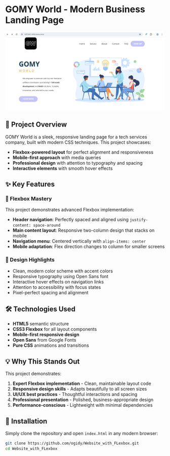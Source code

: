# GOMY World - Modern Business Landing Page

![GOMY World Preview](./images/webpage.jpg)

## 🚀 Project Overview

GOMY World is a sleek, responsive landing page for a tech services company, built with modern CSS techniques. This project showcases:

- **Flexbox-powered layout** for perfect alignment and responsiveness
- **Mobile-first approach** with media queries
- **Professional design** with attention to typography and spacing
- **Interactive elements** with smooth hover effects

## ✨ Key Features

### 🧩 Flexbox Mastery

This project demonstrates advanced Flexbox implementation:

- **Header navigation**: Perfectly spaced and aligned using `justify-content: space-around`
- **Main content layout**: Responsive two-column design that stacks on mobile
- **Navigation menu**: Centered vertically with `align-items: center`
- **Mobile adaptation**: Flex direction changes to column for smaller screens

### 🎨 Design Highlights

- Clean, modern color scheme with accent colors
- Responsive typography using Open Sans font
- Interactive hover effects on navigation links
- Attention to accessibility with focus states
- Pixel-perfect spacing and alignment

## 🛠️ Technologies Used

- **HTML5** semantic structure
- **CSS3 Flexbox** for all layout components
- **Mobile-first responsive design**
- **Open Sans** from Google Fonts
- **Pure CSS** animations and transitions

## 💡 Why This Stands Out

This project demonstrates:

1. **Expert Flexbox implementation** - Clean, maintainable layout code
2. **Responsive design skills** - Adapts beautifully to all screen sizes
3. **UI/UX best practices** - Thoughtful interactions and spacing
4. **Professional presentation** - Polished, business-appropriate design
5. **Performance-conscious** - Lightweight with minimal dependencies

## 🔧 Installation

Simply clone the repository and open `index.html` in any modern browser:

```bash
git clone https://github.com/ogidy/Website_with_FLexbox.git
cd Website_with_FLexbox
```
